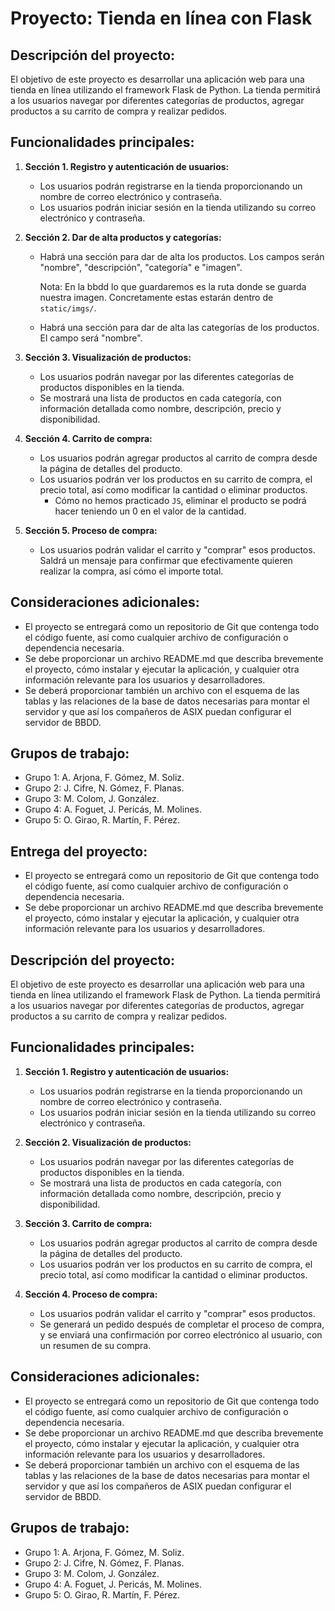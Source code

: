 # Proyecto: Tienda en línea con Flask

## Descripción del proyecto:

El objetivo de este proyecto es desarrollar una aplicación web para una tienda en línea utilizando el framework Flask de Python. La tienda permitirá a los usuarios navegar por diferentes categorías de productos, agregar productos a su carrito de compra y realizar pedidos.

## Funcionalidades principales:

1. **Sección 1. Registro y autenticación de usuarios:**

   - Los usuarios podrán registrarse en la tienda proporcionando un nombre de correo electrónico y contraseña.
   - Los usuarios podrán iniciar sesión en la tienda utilizando su correo electrónico y contraseña.
2. **Sección 2. Dar de alta productos y categorías:**

   - Habrá una sección para dar de alta los productos. Los campos serán "nombre", "descripción", "categoría" e "imagen".

     Nota: En la bbdd lo que guardaremos es la ruta donde se guarda nuestra imagen. Concretamente estas estarán dentro de `static/imgs/`.
   - Habrá una sección para dar de alta las categorías de los productos. El campo será "nombre".
3. **Sección 3. Visualización de productos:**

   - Los usuarios podrán navegar por las diferentes categorías de productos disponibles en la tienda.
   - Se mostrará una lista de productos en cada categoría, con información detallada como nombre, descripción, precio y disponibilidad.
4. **Sección 4. Carrito de compra:**

   - Los usuarios podrán agregar productos al carrito de compra desde la página de detalles del producto.
   - Los usuarios podrán ver los productos en su carrito de compra, el precio total, así como modificar la cantidad o eliminar productos.
     - Cómo no hemos practicado `JS`, eliminar el producto se podrá hacer teniendo un 0 en el valor de la cantidad.
5. **Sección 5. Proceso de compra:**

   - Los usuarios podrán validar el carrito y "comprar" esos productos. Saldrá un mensaje para confirmar que efectivamente quieren realizar la compra, así cómo el importe total.

## Consideraciones adicionales:

- El proyecto se entregará como un repositorio de Git que contenga todo el código fuente, así como cualquier archivo de configuración o dependencia necesaria.
- Se debe proporcionar un archivo README.md que describa brevemente el proyecto, cómo instalar y ejecutar la aplicación, y cualquier otra información relevante para los usuarios y desarrolladores.
- Se deberá proporcionar también un archivo con el esquema de las tablas y las relaciones de la base de datos necesarias para montar el servidor y que así los compañeros de ASIX puedan configurar el servidor de BBDD.

## Grupos de trabajo:

- Grupo 1: A. Arjona, F. Gómez, M. Soliz.
- Grupo 2: J. Cifre, N. Gómez, F. Planas.
- Grupo 3: M. Colom, J. González.
- Grupo 4: A. Foguet, J. Pericás, M. Molines.
- Grupo 5: O. Girao, R. Martín, F. Pérez.

## Entrega del proyecto:

- El proyecto se entregará como un repositorio de Git que contenga todo el código fuente, así como cualquier archivo de configuración o dependencia necesaria.
- Se debe proporcionar un archivo README.md que describa brevemente el proyecto, cómo instalar y ejecutar la aplicación, y cualquier otra información relevante para los usuarios y desarrolladores.

## Descripción del proyecto:

El objetivo de este proyecto es desarrollar una aplicación web para una tienda en línea utilizando el framework Flask de Python. La tienda permitirá a los usuarios navegar por diferentes categorías de productos, agregar productos a su carrito de compra y realizar pedidos.

## Funcionalidades principales:

1. **Sección 1. Registro y autenticación de usuarios:**

   - Los usuarios podrán registrarse en la tienda proporcionando un nombre de correo electrónico y contraseña.
   - Los usuarios podrán iniciar sesión en la tienda utilizando su correo electrónico y contraseña.
2. **Sección 2. Visualización de productos:**

   - Los usuarios podrán navegar por las diferentes categorías de productos disponibles en la tienda.
   - Se mostrará una lista de productos en cada categoría, con información detallada como nombre, descripción, precio y disponibilidad.
3. **Sección 3. Carrito de compra:**

   - Los usuarios podrán agregar productos al carrito de compra desde la página de detalles del producto.
   - Los usuarios podrán ver los productos en su carrito de compra, el precio total, así como modificar la cantidad o eliminar productos.
4. **Sección 4. Proceso de compra:**

   - Los usuarios podrán validar el carrito y "comprar" esos productos.
   - Se generará un pedido después de completar el proceso de compra, y se enviará una confirmación por correo electrónico al usuario, con un resumen de su compra.

## Consideraciones adicionales:

- El proyecto se entregará como un repositorio de Git que contenga todo el código fuente, así como cualquier archivo de configuración o dependencia necesaria.
- Se debe proporcionar un archivo README.md que describa brevemente el proyecto, cómo instalar y ejecutar la aplicación, y cualquier otra información relevante para los usuarios y desarrolladores.
- Se deberá proporcionar también un archivo con el esquema de las tablas y las relaciones de la base de datos necesarias para montar el servidor y que así los compañeros de ASIX puedan configurar el servidor de BBDD.

## Grupos de trabajo:

- Grupo 1: A. Arjona, F. Gómez, M. Soliz.
- Grupo 2: J. Cifre, N. Gómez, F. Planas.
- Grupo 3: M. Colom, J. González.
- Grupo 4: A. Foguet, J. Pericás, M. Molines.
- Grupo 5: O. Girao, R. Martín, F. Pérez.

